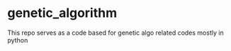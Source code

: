 # genetic_algorithm
This repo serves as a code based for genetic algo related codes mostly in python
